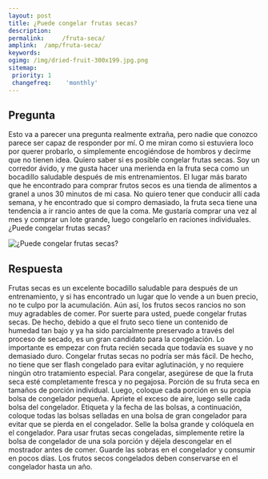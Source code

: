 ```yaml
---
layout: post
title: ¿Puede congelar frutas secas?  
description: 
permalink:     /fruta-seca/
amplink:  /amp/fruta-seca/
keywords: 
ogimg: /img/dried-fruit-300x199.jpg.png
sitemap:
 priority: 1
 changefreq:    'monthly'
---
```




## Pregunta

Esto va a parecer una pregunta realmente extraña, pero nadie que conozco parece ser capaz de responder por mí. O me miran como si estuviera loco por querer probarlo, o simplemente encogiéndose de hombros y decirme que no tienen idea. Quiero saber si es posible congelar frutas secas. Soy un corredor ávido, y me gusta hacer una merienda en la fruta seca como un bocadillo saludable después de mis entrenamientos. El lugar más barato que he encontrado para comprar frutos secos es una tienda de alimentos a granel a unos 30 minutos de mi casa. No quiero tener que conducir allí cada semana, y he encontrado que si compro demasiado, la fruta seca tiene una tendencia a ir rancio antes de que la coma. Me gustaría comprar una vez al mes y comprar un lote grande, luego congelarlo en raciones individuales. ¿Puede congelar frutas secas?


![¿Puede congelar frutas secas?](https://sepuedecongelar.com/img/dried-fruit-300x199.jpg "¿Puede congelar frutas secas?" )


## Respuesta

Frutas secas es un excelente bocadillo saludable para después de un entrenamiento, y si has encontrado un lugar que lo vende a un buen precio, no te culpo por la acumulación. Aún así, los frutos secos rancios no son muy agradables de comer. Por suerte para usted, puede congelar frutas secas. De hecho, debido a que el fruto seco tiene un contenido de humedad tan bajo y ya ha sido parcialmente preservado a través del proceso de secado, es un gran candidato para la congelación. Lo importante es empezar con fruta recién secada que todavía es suave y no demasiado duro.
Congelar frutas secas no podría ser más fácil. De hecho, no tiene que ser flash congelado para evitar aglutinación, y no requiere ningún otro tratamiento especial. Para congelar, asegúrese de que la fruta seca esté completamente fresca y no pegajosa. Porción de su fruta seca en tamaños de porción individual. Luego, coloque cada porción en su propia bolsa de congelador pequeña. Apriete el exceso de aire, luego selle cada bolsa del congelador. Etiqueta y la fecha de las bolsas, a continuación, coloque todas las bolsas selladas en una bolsa de gran congelador para evitar que se pierda en el congelador. Selle la bolsa grande y colóquela en el congelador.
Para usar frutas secas congeladas, simplemente retire la bolsa de congelador de una sola porción y déjela descongelar en el mostrador antes de comer. Guarde las sobras en el congelador y consumir en pocos días. Los frutos secos congelados deben conservarse en el congelador hasta un año.